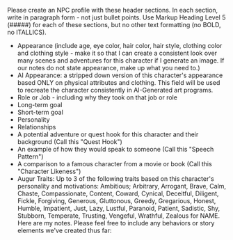 Please create an NPC profile with these header sections. In each section, write in paragraph form - not just bullet points. Use Markup Heading Level 5 (#####) for each of these sections, but no other text formatting (no BOLD, no ITALLICS).
* Appearance (include age, eye color, hair color, hair style, clothing color and clothing style - make it so that I can create a consistent look over many scenes and adventures for this character if I generate an image. If our notes do not state appearance, make up what you need to.)
* AI Appearance: a stripped down version of this character's appearance based ONLY on physical attributes and clothing. This field will be used to recreate the character consistently in AI-Generated art programs.
* Role or Job - including why they took on that job or role
* Long-term goal
* Short-term goal
* Personality
* Relationships
* A potential adventure or quest hook for this character and their background (Call this "Quest Hook")
* An example of how they would speak to someone (Call this "Speech Pattern")
* A comparison to a famous character from a movie or book (Call this "Character Likeness")
* Augur Traits: Up to 3 of the following traits based on this character's personality and motivations: Ambitious; Arbitrary, Arrogant, Brave, Calm, Chaste, Compassionate, Content, Coward, Cynical, Deceitful, Diligent, Fickle, Forgiving, Generous, Gluttonous, Greedy, Gregarious, Honest, Humble, Impatient, Just, Lazy, Lustful, Paranoid, Patient, Sadistic, Shy, Stubborn, Temperate, Trusting, Vengeful, Wrathful, Zealous
for NAME. Here are my notes. Please feel free to include any behaviors or story elements we've created thus far: